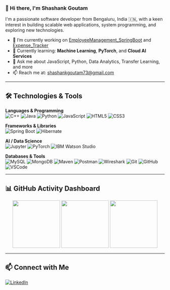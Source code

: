 ### 👋 Hi there, I'm Shashank Goutam

I'm a passionate software developer from Bengaluru, India 🇮🇳, with a keen interest in building scalable web applications, system programming, and exploring new technologies.

- 🔭 I’m currently working on [EmployeeManagement_SpringBoot](https://github.com/ShashankGoutam/EmployeeManagement_SpringBoot) and [Expense_Tracker](https://github.com/ShashankGoutam/Expense_Tracker.git)
- 🌱 Currently learning: **Machine Learning**, **PyTorch**, and **Cloud AI Services**
- 💬 Ask me about JavaScript, Python, Data Analytics, Transfer Learning, and more
- 📫 Reach me at: [shashankgoutam73@gmail.com](mailto:shashankgoutam73@gmail.com)

---

## 🛠️ Technologies & Tools

**Languages & Programming**  
![C++](https://img.shields.io/badge/-C++-00599C?style=flat-square&logo=c%2B%2B&logoColor=white)
![Java](https://img.shields.io/badge/-Java-007396?style=flat-square&logo=java&logoColor=white)
![Python](https://img.shields.io/badge/-Python-3776AB?style=flat-square&logo=python&logoColor=white)
![JavaScript](https://img.shields.io/badge/-JavaScript-black?style=flat-square&logo=javascript)
![HTML5](https://img.shields.io/badge/-HTML5-E34F26?style=flat-square&logo=html5&logoColor=white)
![CSS3](https://img.shields.io/badge/-CSS3-1572B6?style=flat-square&logo=css3&logoColor=white)

**Frameworks & Libraries**  
![Spring Boot](https://img.shields.io/badge/-Spring%20Boot-6DB33F?style=flat-square&logo=spring-boot&logoColor=white)
![Hibernate](https://img.shields.io/badge/-Hibernate-59666C?style=flat-square&logo=hibernate&logoColor=white)

**AI / Data Science**  
![Jupyter](https://img.shields.io/badge/-Jupyter-F37626?style=flat-square&logo=jupyter)
![PyTorch](https://img.shields.io/badge/-PyTorch-EE4C2C?style=flat-square&logo=pytorch&logoColor=white)
![IBM Watson Studio](https://img.shields.io/badge/-Watson%20Studio-052FAD?style=flat-square&logo=ibm&logoColor=white)

**Databases & Tools**  
![MySQL](https://img.shields.io/badge/-MySQL-4479A1?style=flat-square&logo=mysql&logoColor=white)
![MongoDB](https://img.shields.io/badge/-MongoDB-black?style=flat-square&logo=mongodb)
![Maven](https://img.shields.io/badge/-Maven-C71A36?style=flat-square&logo=apache-maven&logoColor=white)
![Postman](https://img.shields.io/badge/-Postman-FF6C37?style=flat-square&logo=postman&logoColor=white)
![Wireshark](https://img.shields.io/badge/-Wireshark-1679A7?style=flat-square&logo=wireshark)
![Git](https://img.shields.io/badge/-Git-black?style=flat-square&logo=git)
![GitHub](https://img.shields.io/badge/-GitHub-black?style=flat-square&logo=github)
![VSCode](https://img.shields.io/badge/-VSCode-007ACC?style=flat-square&logo=visual-studio-code)

---

## 📊 GitHub Activity Dashboard

<p align="center">
  <img src="https://streak-stats.demolab.com?user=ShashankGoutam&theme=radical&hide_border=true" height="150"/>
  <img src="https://github-readme-stats.vercel.app/api?username=ShashankGoutam&show_icons=true&theme=radical&count_private=true&hide_border=true" height="150"/>
  <img src="https://github-readme-stats.vercel.app/api/top-langs/?username=ShashankGoutam&layout=compact&theme=tokyonight&hide_border=true" height="150"/>
</p>


---

## 📫 Connect with Me

[![LinkedIn](https://img.shields.io/badge/-LinkedIn-0077B5?style=flat&logo=linkedin&logoColor=white)](https://www.linkedin.com/in/shashank-goutam-735924288/)
